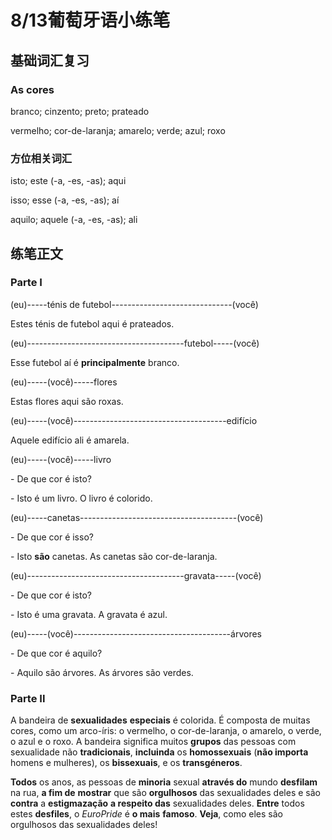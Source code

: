 # 8/13葡萄牙语小练笔

## 基础词汇复习

### As cores

branco; cinzento; preto; prateado

vermelho; cor-de-laranja; amarelo; verde; azul; roxo

### 方位相关词汇

isto; este (-a, -es, -as); aqui

isso; esse (-a, -es, -as); aí

aquilo; aquele (-a, -es, -as); ali

## 练笔正文

### Parte I

(eu)-----ténis de futebol------------------------------(você)

Estes ténis de futebol aqui é prateados.

(eu)---------------------------------------futebol-----(você)

Esse futebol aí é **principalmente** branco.

(eu)-----(você)-----flores

Estas flores aqui são roxas.

(eu)-----(você)--------------------------------------edifício

Aquele edifício ali é amarela.

(eu)-----(você)-----livro

\- De que cor é isto?

\- Isto é um livro. O livro é colorido.

(eu)-----canetas---------------------------------------(você)

\- De que cor é isso?

\- Isto **são** canetas. As canetas são cor-de-laranja.

(eu)---------------------------------------gravata-----(você)

\- De que cor é isto?

\- Isto é uma gravata. A gravata é azul.

(eu)-----(você)---------------------------------------árvores

\- De que cor é aquilo?

\- Aquilo são árvores. As árvores são verdes.

### Parte II

A bandeira de **sexualidades** **especiais** é colorida. É composta de muitas cores, como um arco-íris: o vermelho, o cor-de-laranja, o amarelo, o verde, o azul e o roxo.
A bandeira significa muitos **grupos** das pessoas com sexualidade não **tradicionais**,
**incluinda** os **homossexuais** (**não importa** homens e mulheres), os **bissexuais**, e os **transgéneros**.

**Todos** os anos, as pessoas de **minoria** sexual **através do** mundo **desfilam** na rua, **a fim de** **mostrar** que são **orgulhosos** das sexualidades deles
e são **contra** a **estigmazação** **a respeito das** sexualidades deles.
**Entre** todos estes **desfiles**, o *EuroPride* é **o mais** **famoso**. **Veja**, como eles são orgulhosos das sexualidades deles!
